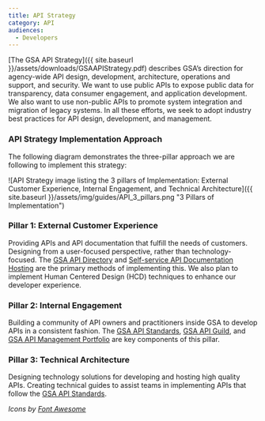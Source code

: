 ```yaml
---
title: API Strategy
category: API
audiences:
  - Developers
---
```


[The GSA API Strategy]({{ site.baseurl }}/assets/downloads/GSAAPIStrategy.pdf) describes GSA’s direction for agency­-wide API design, development, architecture, operations and support, and security. We want to use public APIs to expose public data for transparency, data consumer engagement, and application development. We also want to use non-public APIs to promote system integration and migration of legacy systems. In all these efforts, we seek to adopt industry best practices for API design, development, and management.

### API Strategy Implementation Approach

The following diagram demonstrates the three-pillar approach we are following to implement this strategy:

![API Strategy image listing the 3 pillars of Implementation: External Customer Experience, Internal Engagement, and Technical Architecture]({{ site.baseurl }}/assets/img/guides/API_3_pillars.png "3 Pillars of Implementation")

### Pillar 1: External Customer Experience

Providing APIs and API documentation that fulfill the needs of customers. Designing from a user-focused perspective, rather than technology-focused. The [GSA API Directory](https://open.gsa.gov/api) and [Self-service API Documentation Hosting](https://github.com/GSA/open-gsa-redesign/blob/master/APIDOCS.md) are the primary methods of implementing this. We also plan to implement Human Centered Design (HCD) techniques to enhance our developer experience.

### Pillar 2: Internal Engagement

Building a community of API owners and practitioners inside GSA to develop APIs in a consistent fashion. The [GSA API Standards](/guides/API_standards), [GSA API Guild](/api_guild), and [GSA API Management Portfolio](/api_portfolio) are key components of this pillar.

### Pillar 3: Technical Architecture

Designing technology solutions for developing and hosting high quality APIs. Creating technical guides to assist teams in implementing APIs that follow the [GSA API Standards](/guides/API_standards).

*Icons by [Font Awesome](https://github.com/FortAwesome/Font-Awesome)*
